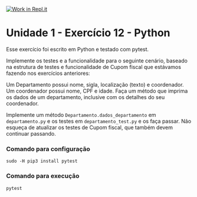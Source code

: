 [![Work in Repl.it](https://classroom.github.com/assets/work-in-replit-14baed9a392b3a25080506f3b7b6d57f295ec2978f6f33ec97e36a161684cbe9.svg)](https://classroom.github.com/online_ide?assignment_repo_id=3337240&assignment_repo_type=AssignmentRepo)
# Unidade 1 - Exercício 12 - Python
Esse exercício foi escrito em Python e testado com pytest.

Implemente os testes e a funcionalidade para o seguinte cenário, baseado na estrutura de testes e funcionalidade de Cupom fiscal que estávamos fazendo nos exercícios anteriores:

Um Departamento possui nome, sigla, localização (texto) e coordenador. Um coordenador possui nome, CPF e idade. Faça um método que imprima os dados de um departamento, inclusive com os detalhes do seu coordenador.

Implemente um método `Departamento.dados_departamento` em `departamento.py` e os testes em `departamento_test.py` e os faça passar. Não esqueça de atualizar os testes de Cupom fiscal, que também devem continuar passando.

### Comando para configuração
`sudo -H pip3 install pytest`

### Comando para execução
`pytest`
